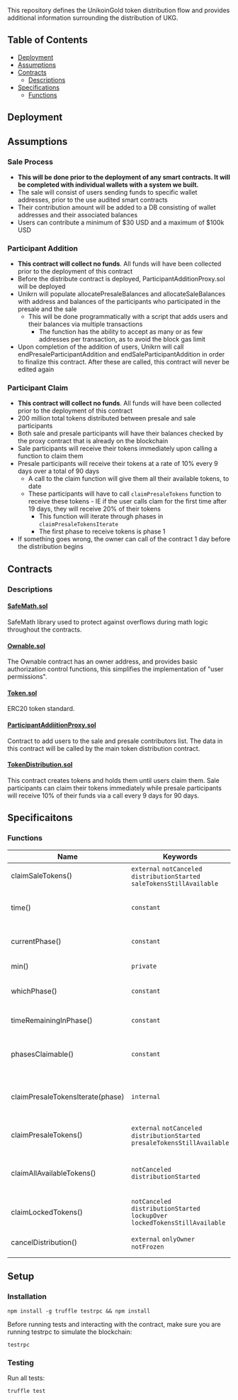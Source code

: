This repository defines the UnikoinGold token distribution flow and provides additional information surrounding the
distribution of UKG. 

## Table of Contents

* [Deployment](#deployment)
* [Assumptions](#assumptions)
* [Contracts](#contracts)
    * [Descriptions](#descriptions)
* [Specifications](#specifications)
    * [Functions](#functions)

## Deployment


## Assumptions

### Sale Process
- **This will be done prior to the deployment of any smart contracts. It will be completed with individual wallets with
a system we built.**
- The sale will consist of users sending funds to specific wallet addresses, prior to the use audited smart contracts
- Their contribution amount will be added to a DB consisting of wallet addresses and their associated balances
- Users can contribute a minimum of $30 USD and a maximum of $100k USD

### Participant Addition
- **This contract will collect no funds**. All funds will have been collected prior to the deployment of this contract
- Before the distribute contract is deployed, ParticipantAdditionProxy.sol will be deployed
- Unikrn will populate allocatePresaleBalances and allocateSaleBalances with address and balances of the 
participants who participated in the presale and the sale
    - This will be done programmatically with a script that adds users and their balances via multiple transactions
        - The function has the ability to accept as many or as few addresses per transaction, as to avoid the block
        gas limit
- Upon completion of the addition of users, Unikrn will call endPresaleParticipantAddition and endSaleParticipantAddition
in order to finalize this contract. After these are called, this contract will never be edited again

### Participant Claim 
- **This contract will collect no funds**. All funds will have been collected prior to the deployment of this contract
- 200 million total tokens distributed between presale and sale participants
- Both sale and presale participants will have their balances checked by the proxy contract that is already on the
blockchain
- Sale participants will receive their tokens immediately upon calling a function to claim them
- Presale participants will receive their tokens at a rate of 10% every 9 days over a total of 90 days
    - A call to the claim function will give them all their available tokens, to date
    - These participants will have to call `claimPresaleTokens` function to receive these tokens
            - IE if the user calls clam for the first time after 19 days, they will receive 20% of their tokens
        - This function will iterate through phases in `claimPresaleTokensIterate` 
        - The first phase to receive tokens is phase 1
- If something goes wrong, the owner can call of the contract 1 day before the distribution begins

## Contracts

### Descriptions

#### [SafeMath.sol](https://github.com/CoinCircle/ukg-distrbution/blob/master/contracts/SafeMath.sol)
SafeMath library used to protect against overflows during math logic throughout the contracts.

#### [Ownable.sol](https://github.com/CoinCircle/ukg-distrbution/blob/master/contracts/Ownable.sol)
The Ownable contract has an owner address, and provides basic authorization control functions, this simplifies the 
implementation of "user permissions".

#### [Token.sol](https://github.com/CoinCircle/ukg-distrbution/blob/master/contracts/Token.sol)
ERC20 token standard.

#### [ParticipantAddiitionProxy.sol](https://github.com/CoinCircle/ukg-distrbution/blob/master/contracts/ParticipantAdditionProxy.sol)
Contract to add users to the sale and presale contributors list. The data in this contract will be called by the main
token distribution contract.

#### [TokenDistribution.sol](https://github.com/CoinCircle/ukg-distrbution/blob/master/contracts/TokenDistribution.sol)
This contract creates tokens and holds them until users claim them. Sale participants can claim their tokens immediately
while presale participants will receive 10% of their funds via a call every 9 days for 90 days.

## Specificaitons


### Functions
Name | Keywords | Description
--- | --- | ---
claimSaleTokens() | `external` `notCanceled` `distributionStarted` `saleTokensStillAvailable` | Distributes tokens to sale participants.
time() | `constant` | Returns the block.timstamp. Necessary for testing.
currentPhase() | `constant` | Returns the current phase number that the distribution is on.
min() | `private` | Returns the mininum of two numbers.
whichPhase() | `constant` | Calculates the phase number that the distribution is on.
timeRemainingInPhase() | `constant` | Returns the time remaining in the current phase
phasesClaimable() | `constant` | Returns the number of phases a participant has available to claim
claimPresaleTokensIterate(phase) | `internal` | Internal function that gets looped through based on when presale user calls claimPresaleTokens().
claimPresaleTokens() | `external` `notCanceled` `distributionStarted` `presaleTokensStillAvailable` | User calls this function to claim their presale tokens.
claimAllAvailableTokens() | `notCanceled` `distributionStarted` | Function to call that allows user to claim both sale and presale tokens available at the current time
claimLockedTokens() | `notCanceled` `distributionStarted` `lockupOver` `lockedTokensStillAvailable` | Distributes tokens to locked up participants.
cancelDistribution() | `external` `onlyOwner` `notFrozen` | Cancels distribution if a false parameter is entered.

## Setup

### Installation
```
npm install -g truffle testrpc && npm install
```

Before running tests and interacting with the contract, make sure you are running testrpc to simulate the blockchain:
```
testrpc
```


### Testing
Run all tests:
```
truffle test
```
